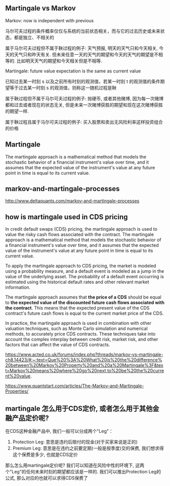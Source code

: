 ## Martingale vs Markov

Markov: now is independent with previous

马尔可夫过程的条件概率仅仅与系统的当前状态相关，而与它的过去历史或未来状态，都是独立、不相关的

属于马尔可夫过程但不属于鞅过程的例子: 天气预报, 明天的天气只和今天相关, 今天的天气只和昨天有关. 但未来任意一天的天气的期望和今天的天气的期望是不相等的. 比如明天天气的期望和今天相关但是不相等.  

Martingale: future value expectation is the same as current value

已知过去某一时刻 s 以及之前所有时刻的观测值，若某一时刻 t 的观测值的条件期望等于过去某一时刻 s 的观测值，则称这一随机过程是鞅

属于鞅过程但不属于马尔可夫过程的例子: 抛硬币, 或者其他赌博, 因为每一次赌博都和过去或者现在的状态无关, 但是未来一次赌博获胜的期望和现在这次赌博获胜的期望一样. 

属于鞅过程且属于马尔可夫过程的例子: 买入股票和卖出无风险利率这样投资组合的价格

## Martingale

The martingale approach is a mathematical method that models the stochastic behavior of a financial instrument's value over time, and it assumes that the expected value of the instrument's value at any future point in time is equal to its current value.


## markov-and-martingale-processes

http://www.deltaquants.com/markov-and-martingale-processes

## how is martingale used in CDS pricing

In credit default swaps (CDS) pricing, the martingale approach is used to value the risky cash flows associated with the contract. The martingale approach is a mathematical method that models the stochastic behavior of a financial instrument's value over time, and it assumes that the expected value of the instrument's value at any future point in time is equal to its current value.

To apply the martingale approach to CDS pricing, the market is modeled using a probability measure, and a default event is modeled as a jump in the value of the underlying asset. The probability of a default event occurring is estimated using the historical default rates and other relevant market information.

The martingale approach assumes that __the price of a CDS__ should be equal to __the expected value of the discounted future cash flows associated with the contract__. This means that the expected present value of the CDS contract's future cash flows is equal to the current market price of the CDS.

In practice, the martingale approach is used in combination with other valuation techniques, such as Monte Carlo simulation and numerical methods, to accurately price CDS contracts. These techniques take into account the complex interplay between credit risk, market risk, and other factors that can affect the value of CDS contracts.

https://www.acted.co.uk/forums/index.php?threads/markov-vs-martingale-ch8.14423/#:~:text=Que%20%3A%20What%20is%20the%20difference%20between%20Markov%20Property%20and%20a%20Martingale%3F&text=Markov%20means%20where%20go%20next,to%20be%20the%20current%20value.

https://www.quantstart.com/articles/The-Markov-and-Martingale-Properties/

## martingale 怎么用于CDS定价, 或者怎么用于其他金融产品定价呢?

在CDS这种金融产品中, 我们一般可以分成两个"Leg"：
1. Protection Leg: 意思是违约后赔付的现金(对于买家来说是正的)
2. Premium Leg: 意思是在违约之前要定期(一般是按季度)交的保费, 我们想求得这个保费是多少, 也就是CDS定价

那么怎么用martingale定价呢? 我们可以知道在风险中性的环境下, 这两个"Leg"的任何未来时刻的期望都应该是一样的. 我们可以推出Protection Leg的公式, 那么对应的也就可以求得CDS保费了
